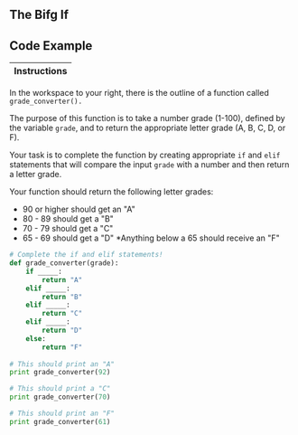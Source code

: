 ## The Bifg If

## Code Example

Instructions  | 
------------  | 
In the workspace to your right, there is the outline of a function called `grade_converter().`

The purpose of this function is to take a number grade (1-100), defined by the variable `grade`, and to return the appropriate letter grade (A, B, C, D, or F).

Your task is to complete the function by creating appropriate `if` and `elif` statements that will compare the input `grade` with a number and then return a letter grade.

Your function should return the following letter grades:

* 90 or higher should get an "A"
* 80 - 89 should get a "B"
* 70 - 79 should get a "C"
* 65 - 69 should get a "D"
 *Anything below a 65 should receive an "F"

``` python
# Complete the if and elif statements!
def grade_converter(grade):
    if _____:
        return "A"
    elif _____:
        return "B"
    elif _____:
        return "C"
    elif _____:
        return "D"
    else:
        return "F"
      
# This should print an "A"      
print grade_converter(92)

# This should print a "C"
print grade_converter(70)

# This should print an "F"
print grade_converter(61)
``` 
